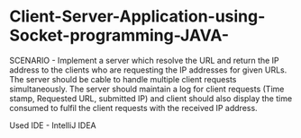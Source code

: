 # Client-Server-Application-using-Socket-programming-JAVA-
SCENARIO - 
Implement a server which resolve the URL and return the IP address to the clients who are requesting the IP addresses for given URLs. The server should be cable to handle multiple client requests simultaneously. The server should maintain a log for client requests (Time stamp, Requested URL, submitted IP) and client should also display the time consumed to fulfil the client requests with the received IP address.

Used IDE - IntelliJ IDEA
